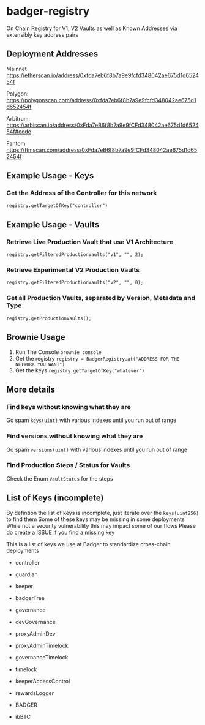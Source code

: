 # badger-registry
On Chain Registry for V1, V2 Vaults as well as Known Addresses via extensibly key address pairs


## Deployment Addresses

Mainnet
https://etherscan.io/address/0xfda7eb6f8b7a9e9fcfd348042ae675d1d652454f

Polygon:
https://polygonscan.com/address/0xfda7eb6f8b7a9e9fcfd348042ae675d1d652454f

Arbitrum:
https://arbiscan.io/address/0xFda7eB6f8b7a9e9fCFd348042ae675d1d652454f#code

Fantom
https://ftmscan.com/address/0xFda7eB6f8b7a9e9fCFd348042ae675d1d652454f

## Example Usage - Keys
### Get the Address of the Controller for this network
```registry.getTargetOfKey("controller")```

## Example Usage - Vaults

### Retrieve Live Production Vault that use V1 Architecture

```registry.getFilteredProductionVaults("v1", "", 2);```

### Retrieve Experimental V2 Production Vaults
```registry.getFilteredProductionVaults("v2", "", 0);```

### Get all Production Vaults, separated by Version, Metadata and Type
```registry.getProductionVaults();```

## Brownie Usage

1. Run The Console ```brownie console```
2. Get the registry ```registry = BadgerRegistry.at("ADDRESS FOR THE NETWORK YOU WANT")```
3. Get the keys ```registry.getTargetOfKey("whatever")```


## More details

### Find keys without knowing what they are
Go spam `keys(uint)` with various indexes until you run out of range

### Find versions without knowing what they are
Go spam `versions(uint)` with various indexes until you run out of range

### Find Production Steps / Status for Vaults
Check the Enum `VaultStatus` for the steps


## List of Keys (incomplete)

By defintion the list of keys is incomplete, just iterate over the `keys(uint256)` to find them
Some of these keys may be missing in some deployments
While not a security vulnerability this may impact some of our flows
Please do create a ISSUE if you find a missing key

This is a list of keys we use at Badger to standardize cross-chain deployments

- controller
- guardian
- keeper
- badgerTree
- governance
- devGovernance


- proxyAdminDev
- proxyAdminTimelock
- governanceTimelock
- timelock

- keeperAccessControl
- rewardsLogger

- BADGER
- ibBTC
